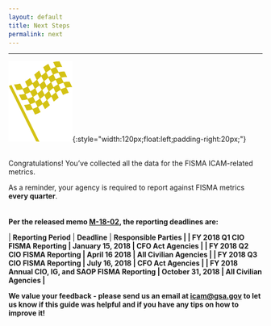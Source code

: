 ```yaml
---
layout: default
title: Next Steps
permalink: next
---
```

---

![Checkered flag logo](img/flag.png){:style="width:120px;float:left;padding-right:20px;"}

<br>
Congratulations! You’ve collected all the data for the FISMA ICAM-related metrics.

As a reminder, your agency is required to report against FISMA metrics **every quarter**.
<br><br><br>
<b>Per the released memo [M-18-02](https://www.whitehouse.gov/sites/whitehouse.gov/files/omb/memoranda/2017/M-18-02%20%28final%29.pdf), the reporting deadlines are:</b>


| <b>Reporting Period</b> | <b>Deadline</b> | <b>Responsible Parties<b> |
| FY 2018 Q1 CIO FISMA Reporting | January 15, 2018 | CFO Act Agencies |
| FY 2018 Q2 CIO FISMA Reporting | April 16 2018 | All Civilian Agencies |
| FY 2018 Q3 CIO FISMA Reporting | July 16, 2018 | CFO Act Agencies |
| FY 2018 Annual CIO, IG, and SAOP FISMA Reporting | October 31, 2018 | All Civilian Agencies |

We value your feedback - please send us an email at [icam@gsa.gov](mailto:icam@gsa.gov) to let us know if this guide was helpful and if you have any tips on how to improve it!  
